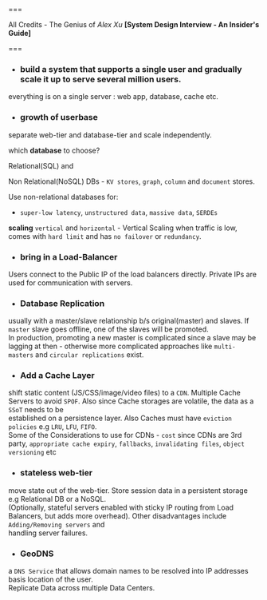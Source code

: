 ===

All Credits - The Genius of <i>Alex Xu</i> **\[System Design Interview - An Insider's Guide\]**

===

- ### build a system that supports a single user and gradually scale it up to serve several million users. 
everything is on a single server : web app, database, cache etc.

- ### growth of userbase
separate web-tier and database-tier and scale independently.

which **database** to choose? 

Relational(SQL) and 

Non Relational(NoSQL) DBs - `KV stores`, `graph`, `column` and `document` stores. 

Use non-relational databases for:
- `super-low latency`, `unstructured data`, `massive data`, `SERDEs`

**scaling** `vertical` and `horizontal` - Vertical Scaling when traffic is low, comes with `hard limit` and has `no failover` or `redundancy`.

- ### bring in a Load-Balancer

Users connect to the Public IP of the load balancers directly. Private IPs are used for communication with servers. 

- ### Database Replication

usually with a master/slave relationship b/s original(master) and slaves. If `master` slave goes offline, one of the slaves will be promoted. <br>
In production, promoting a new master is complicated since a slave may be lagging at then - otherwise more complicated approaches like `multi-masters` and `circular replications` exist. <br>

- ### Add a Cache Layer

shift static content (JS/CSS/image/video files) to a `CDN`. Multiple Cache Servers to avoid `SPOF`. Also since Cache storages are volatile, the data as a `SSoT` needs to be<br>
established on a persistence layer. Also Caches must have `eviction policies` e.g `LRU`, `LFU`, `FIFO`. <br>
Some of the Considerations to use for CDNs - `cost` since CDNs are 3rd party, `appropriate cache expiry`, `fallbacks`, `invalidating files`, `object versioning` etc <br>

- ### stateless web-tier

move state out of the web-tier. Store session data in a persistent storage e.g Relational DB or a NoSQL. <br>
(Optionally, stateful servers enabled with sticky IP routing from Load Balancers, but adds more overhead). Other disadvantages include `Adding/Removing servers` and <br>
handling server failures. <br>

- ### GeoDNS

a `DNS Service` that allows domain names to be resolved into IP addresses basis location of the user. <br>
Replicate Data across multiple Data Centers. 
  


